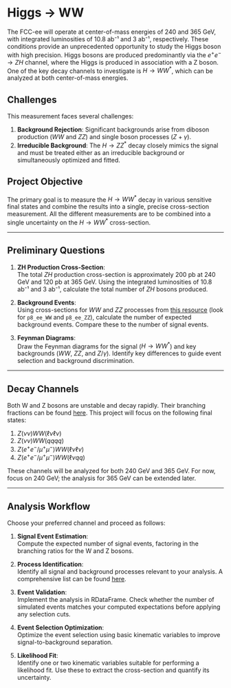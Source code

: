 
# Higgs → WW

The FCC-ee will operate at center-of-mass energies of 240 and 365 GeV, with integrated luminosities of 10.8 ab⁻¹ and 3 ab⁻¹, respectively. These conditions provide an unprecedented opportunity to study the Higgs boson with high precision. Higgs bosons are produced predominantly via the $e^+e^- \to ZH$ channel, where the Higgs is produced in association with a Z boson. One of the key decay channels to investigate is $H \to WW^*$, which can be analyzed at both center-of-mass energies.

## Challenges

This measurement faces several challenges:
1. **Background Rejection**: Significant backgrounds arise from diboson production ($WW$ and $ZZ$) and single boson processes ($Z+\gamma$).
2. **Irreducible Background**: The $H \to ZZ^*$ decay closely mimics the signal and must be treated either as an irreducible background or simultaneously optimized and fitted.

## Project Objective

The primary goal is to measure the $H \to WW^*$ decay in various sensitive final states and combine the results into a single, precise cross-section measurement. All the different measurements are to be combined into a single uncertainty on the $H \to WW^*$ cross-section.

---

## Preliminary Questions

1. **ZH Production Cross-Section**:  
   The total $ZH$ production cross-section is approximately 200 pb at 240 GeV and 120 pb at 365 GeV. Using the integrated luminosities of 10.8 ab⁻¹ and 3 ab⁻¹, calculate the total number of $ZH$ bosons produced.

2. **Background Events**:  
   Using cross-sections for $WW$ and $ZZ$ processes from [this resource](https://submit.mit.edu/~jaeyserm/fcc/samples/ee_FastSim_winter2023_IDEA.html) (look for `p8_ee_WW` and `p8_ee_ZZ`), calculate the number of expected background events. Compare these to the number of signal events.

3. **Feynman Diagrams**:  
   Draw the Feynman diagrams for the signal ($H \to WW^*$) and key backgrounds ($WW$, $ZZ$, and $Z/\gamma$). Identify key differences to guide event selection and background discrimination.

---

## Decay Channels

Both W and Z bosons are unstable and decay rapidly. Their branching fractions can be found [here](https://en.wikipedia.org/wiki/W_and_Z_bosons). This project will focus on the following final states:

1. $Z(\nu\nu)WW(\ell\nu\ell\nu)$
2. $Z(\nu\nu)WW(qqqq)$
3. $Z(e^+e^-/\mu^+\mu^-)WW(\ell\nu\ell\nu)$
4. $Z(e^+e^-/\mu^+\mu^-)WW(\ell\nu qq)$

These channels will be analyzed for both 240 GeV and 365 GeV. For now, focus on 240 GeV; the analysis for 365 GeV can be extended later.

---

## Analysis Workflow

Choose your preferred channel and proceed as follows:

1. **Signal Event Estimation**:  
   Compute the expected number of signal events, factoring in the branching ratios for the W and Z bosons.

2. **Process Identification**:  
   Identify all signal and background processes relevant to your analysis. A comprehensive list can be found [here](https://submit.mit.edu/~jaeyserm/fcc/samples/ee_FastSim_winter2023_IDEA.html).

3. **Event Validation**:  
   Implement the analysis in RDataFrame. Check whether the number of simulated events matches your computed expectations before applying any selection cuts.

4. **Event Selection Optimization**:  
   Optimize the event selection using basic kinematic variables to improve signal-to-background separation.

5. **Likelihood Fit**:  
   Identify one or two kinematic variables suitable for performing a likelihood fit. Use these to extract the cross-section and quantify its uncertainty.

